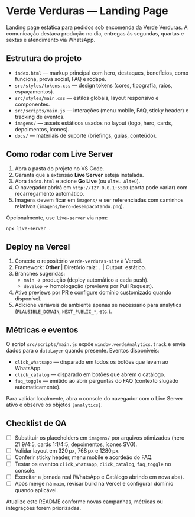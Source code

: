 # Verde Verduras — Landing Page

Landing page estática para pedidos sob encomenda da Verde Verduras. A comunicação destaca produção no dia, entregas às segundas, quartas e sextas e atendimento via WhatsApp.

## Estrutura do projeto

- `index.html` — markup principal com hero, destaques, benefícios, como funciona, prova social, FAQ e rodapé.
- `src/styles/tokens.css` — design tokens (cores, tipografia, raios, espaçamentos).
- `src/styles/main.css` — estilos globais, layout responsivo e componentes.
- `src/scripts/main.js` — interações (menu mobile, FAQ, sticky header) e tracking de eventos.
- `imagens/` — assets estáticos usados no layout (logo, hero, cards, depoimentos, ícones).
- `docs/` — materiais de suporte (briefings, guias, conteúdo).

## Como rodar com Live Server

1. Abra a pasta do projeto no VS Code.
2. Garanta que a extensão **Live Server** esteja instalada.
3. Abra `index.html` e acione **Go Live** (ou `Alt+L Alt+O`).
4. O navegador abrirá em `http://127.0.0.1:5500` (porta pode variar) com recarregamento automático.
5. Imagens devem ficar em `imagens/` e ser referenciadas com caminhos relativos (`imagens/hero-desempacotando.png`).

Opcionalmente, use `live-server` via npm:

```bash
npx live-server .
```

## Deploy na Vercel

1. Conecte o repositório `verde-verduras-site` à Vercel.
2. Framework: **Other** | Diretório raiz: `.` | Output: estático.
3. Branches sugeridas:
   - `main` → produção (deploy automático a cada push).
   - `develop` → homologação (previews por Pull Request).
4. Ative previews por PR e configure domínio customizado quando disponível.
5. Adicione variáveis de ambiente apenas se necessário para analytics (`PLAUSIBLE_DOMAIN`, `NEXT_PUBLIC_*`, etc.).

## Métricas e eventos

O script `src/scripts/main.js` expõe `window.verdeAnalytics.track` e envia dados para o `dataLayer` quando presente. Eventos disponíveis:

- `click_whatsapp` — disparado em todos os botões que levam ao WhatsApp.
- `click_catalog` — disparado em botões que abrem o catálogo.
- `faq_toggle` — emitido ao abrir perguntas do FAQ (contexto slugado automaticamente).

Para validar localmente, abra o console do navegador com o Live Server ativo e observe os objetos `[analytics]`.

## Checklist de QA

- [ ] Substituir os placeholders em `imagens/` por arquivos otimizados (hero 21:9/4:5, cards 1:1/4:5, depoimentos, ícones SVG).
- [ ] Validar layout em 320 px, 768 px e 1280 px.
- [ ] Conferir sticky header, menu mobile e acordeão do FAQ.
- [ ] Testar os eventos `click_whatsapp`, `click_catalog`, `faq_toggle` no console.
- [ ] Exercitar a jornada real (WhatsApp e Catálogo abrindo em nova aba).
- [ ] Após merge na `main`, revisar build na Vercel e configurar domínio quando aplicável.

Atualize este README conforme novas campanhas, métricas ou integrações forem priorizadas.
